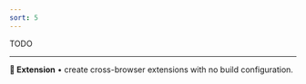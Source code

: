 ```yaml
---
sort: 5
---
```


TODO

---

**🧩 Extension** • create cross-browser extensions with no build configuration.
